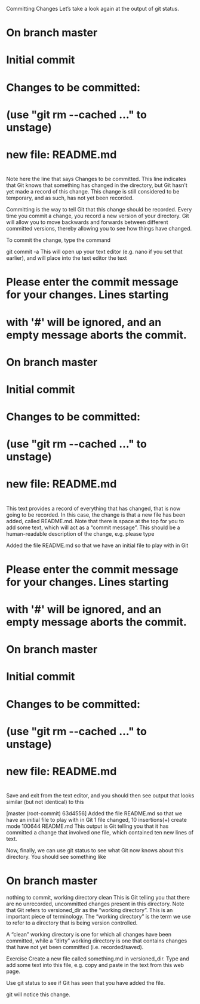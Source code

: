 Committing Changes
Let’s take a look again at the output of git status.

# On branch master
#
# Initial commit
#
# Changes to be committed:
#   (use "git rm --cached <file>..." to unstage)
#
#   new file:   README.md
#
Note here the line that says Changes to be committed. This line indicates that Git knows that something has changed in the directory, but Git hasn’t yet made a record of this change. This change is still considered to be temporary, and as such, has not yet been recorded.

Committing is the way to tell Git that this change should be recorded. Every time you commit a change, you record a new version of your directory. Git will allow you to move backwards and forwards between different committed versions, thereby allowing you to see how things have changed.

To commit the change, type the command

git commit -a
This will open up your text editor (e.g. nano if you set that earlier), and will place into the text editor the text


# Please enter the commit message for your changes. Lines starting
# with '#' will be ignored, and an empty message aborts the commit.
# On branch master
#
# Initial commit
#
# Changes to be committed:
#   (use "git rm --cached <file>..." to unstage)
#
#   new file:   README.md
#
This text provides a record of everything that has changed, that is now going to be recorded. In this case, the change is that a new file has been added, called README.md. Note that there is space at the top for you to add some text, which will act as a “commit message”. This should be a human-readable description of the change, e.g. please type

Added the file README.md so that we have an initial file to
play with in Git

# Please enter the commit message for your changes. Lines starting
# with '#' will be ignored, and an empty message aborts the commit.
# On branch master
#
# Initial commit
#
# Changes to be committed:
#   (use "git rm --cached <file>..." to unstage)
#
#   new file:   README.md
#
Save and exit from the text editor, and you should then see output that looks similar (but not identical) to this

[master (root-commit) 63d4556] Added the file README.md so that we have an initial file to play with in Git
 1 file changed, 10 insertions(+)
 create mode 100644 README.md
This output is Git telling you that it has committed a change that involved one file, which contained ten new lines of text.

Now, finally, we can use git status to see what Git now knows about this directory. You should see something like

# On branch master
nothing to commit, working directory clean
This is Git telling you that there are no unrecorded, uncommitted changes present in this directory. Note that Git refers to versioned_dir as the “working directory”. This is an important piece of terminology. The “working directory” is the term we use to refer to a directory that is being version controlled.

A “clean” working directory is one for which all changes have been committed, while a “dirty” working directory is one that contains changes that have not yet been committed (i.e. recorded/saved).

Exercise
Create a new file called something.md in versioned_dir. Type and add some text into this file, e.g. copy and paste in the text from this web page.

Use git status to see if Git has seen that you have added the file.

git will notice this change.
